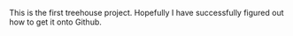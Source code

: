 This is the first treehouse project. Hopefully I have successfully figured out how to get it onto Github.
